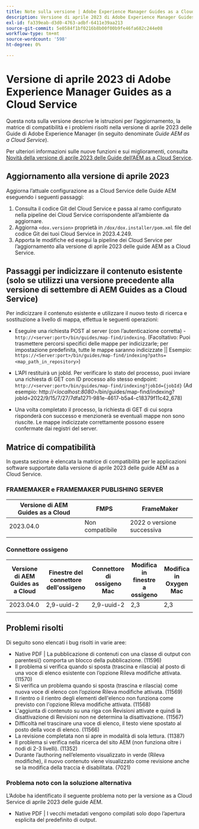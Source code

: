 ```yaml
---
title: Note sulla versione | Adobe Experience Manager Guides as a Cloud Service, versione di aprile 2023
description: Versione di aprile 2023 di Adobe Experience Manager Guides as a Cloud Service
exl-id: fa339eab-d3d0-4763-adbf-6411e39aa213
source-git-commit: 5e0584f1bf0216b8b00f00b9fe46fa682c244e08
workflow-type: tm+mt
source-wordcount: '598'
ht-degree: 0%

---
```


# Versione di aprile 2023 di Adobe Experience Manager Guides as a Cloud Service

Questa nota sulla versione descrive le istruzioni per l’aggiornamento, la matrice di compatibilità e i problemi risolti nella versione di aprile 2023 delle Guide di Adobe Experience Manager (in seguito denominate *Guide AEM as a Cloud Service*).

Per ulteriori informazioni sulle nuove funzioni e sui miglioramenti, consulta [Novità della versione di aprile 2023 delle Guide dell’AEM as a Cloud Service](whats-new-2023.4.0.md).

## Aggiornamento alla versione di aprile 2023

Aggiorna l’attuale configurazione as a Cloud Service delle Guide AEM eseguendo i seguenti passaggi:

1. Consulta il codice Git del Cloud Service e passa al ramo configurato nella pipeline dei Cloud Service corrispondente all’ambiente da aggiornare.
2. Aggiorna `<dox.version>` proprietà in `/dox/dox.installer/pom.xml` file del codice Git dei tuoi Cloud Service in 2023.4.249.
3. Apporta le modifiche ed esegui la pipeline dei Cloud Service per l’aggiornamento alla versione di aprile 2023 delle guide AEM as a Cloud Service.

## Passaggi per indicizzare il contenuto esistente (solo se utilizzi una versione precedente alla versione di settembre di AEM Guides as a Cloud Service)

Per indicizzare il contenuto esistente e utilizzare il nuovo testo di ricerca e sostituzione a livello di mappa, effettua le seguenti operazioni:

* Eseguire una richiesta POST al server (con l’autenticazione corretta) - `http://<server:port>/bin/guides/map-find/indexing`.
(Facoltativo: Puoi trasmettere percorsi specifici delle mappe per indicizzarle; per impostazione predefinita, tutte le mappe saranno indicizzate || Esempio: `https://<Server:port>/bin/guides/map-find/indexing?paths=<map_path_in_repository>`)

* L’API restituirà un jobId. Per verificare lo stato del processo, puoi inviare una richiesta di GET con ID processo allo stesso endpoint: `http://<server:port>/bin/guides/map-find/indexing?jobId={jobId}`
(Ad esempio: http://&lt;_localhost:8080_>/bin/guides/map-find/indexing?jobId=2022/9/15/7/27/7dfa1271-981e-4617-b5a4-c18379f11c42_678)

* Una volta completato il processo, la richiesta di GET di cui sopra risponderà con successo e menzionerà se eventuali mappe non sono riuscite. Le mappe indicizzate correttamente possono essere confermate dai registri del server.

## Matrice di compatibilità

In questa sezione è elencata la matrice di compatibilità per le applicazioni software supportate dalla versione di aprile 2023 delle guide AEM as a Cloud Service.

### FRAMEMAKER e FRAMEMAKER PUBLISHING SERVER

| Versione di AEM Guides as a Cloud | FMPS | FrameMaker |
| --- | --- | --- |
| 2023.04.0 | Non compatibile | 2022 o versione successiva |
| | | |


### Connettore ossigeno

| Versione di AEM Guides as a Cloud | Finestre del connettore dell&#39;ossigeno | Connettore di ossigeno Mac | Modifica in finestre a ossigeno | Modifica in Oxygen Mac |
| --- | --- | --- | --- | --- |
| 2023.04.0 | 2,9-uuid-2 | 2,9-uuid-2 | 2,3 | 2,3 |
|  |  |  |  |



## Problemi risolti

Di seguito sono elencati i bug risolti in varie aree:

* Native PDF | La pubblicazione di contenuti con una classe di output con parentesi() comporta un blocco della pubblicazione. (11596)
* Il problema si verifica quando si sposta (trascina e rilascia) al posto di una voce di elenco esistente con l’opzione Rileva modifiche attivata. (11570)
* Si verifica un problema quando si sposta (trascina e rilascia) come nuova voce di elenco con l’opzione Rileva modifiche attivata. (11569)
* Il rientro o il rientro degli elementi dell&#39;elenco non funziona come previsto con l&#39;opzione Rileva modifiche attivata. (11568)
* L&#39;aggiunta di contenuto su una riga con Revisioni attivate e quindi la disattivazione di Revisioni non ne determina la disattivazione. (11567)
* Difficoltà nel trascinare una voce di elenco, il testo viene spostato al posto della voce di elenco. (11566)
* La revisione completata non si apre in modalità di sola lettura. (11387)
* Il problema si verifica nella ricerca del sito AEM (non funziona oltre i nodi di 2-3 livelli). (11352)
* Durante l’authoring nell’elemento visualizzato in verde (Rileva modifiche), il nuovo contenuto viene visualizzato come revisione anche se la modifica della traccia è disabilitata. (7021)

### Problema noto con la soluzione alternativa

L’Adobe ha identificato il seguente problema noto per la versione as a Cloud Service di aprile 2023 delle guide AEM.

* Native PDF | I vecchi metadati vengono compilati solo dopo l’apertura esplicita del predefinito di output.
